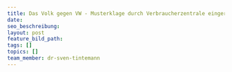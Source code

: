 ```yaml
---
title: Das Volk gegen VW - Musterklage durch Verbraucherzentrale eingereicht
date:
seo_beschreibung:
layout: post
feature_bild_path:
tags: []
topics: []
team_member: dr-sven-tintemann
---
```

